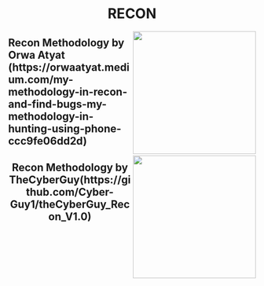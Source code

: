 <h1 align="center">RECON</h1>

<a href="https://twitter.com/GodfatherOrwa"><img align="right" width="250" height="250px" align="left" src="https://profiles.bugcrowdusercontent.com/avatars/daf2cd702f488805e6b3afb80904a463/normal_BDE815EF-FD87-4209-9A1C-AD3129560DA9.jpeg"/></a>

<h2>Recon Methodology by  Orwa Atyat (https://orwaatyat.medium.com/my-methodology-in-recon-and-find-bugs-my-methodology-in-hunting-using-phone-ccc9fe06dd2d)</h2>








<a href="https://twitter.com/theCyberGuy0"><img align="right" width="250" height="250px" align="left" src="https://user-images.githubusercontent.com/79082257/144823196-cea491f9-2580-403f-b669-8f4d3299428f.jpg"/></a>

<h2 align="center">Recon Methodology by TheCyberGuy(https://github.com/Cyber-Guy1/theCyberGuy_Recon_V1.0)</h2>
